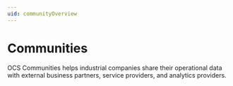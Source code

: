 ```yaml
---
uid: communityOverview
---
```


# Communities

OCS Communities helps industrial companies share their operational data with external business partners, service providers, and analytics providers.
